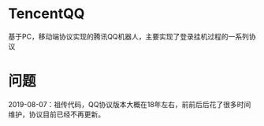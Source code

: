 # TencentQQ
基于PC，移动端协议实现的腾讯QQ机器人，主要实现了登录挂机过程的一系列协议

# 问题
2019-08-07：祖传代码，QQ协议版本大概在18年左右，前前后后花了很多时间维护，协议目前已经不再更新。
